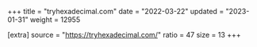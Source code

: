 +++
title = "tryhexadecimal.com"
date = "2022-03-22"
updated = "2023-01-31"
weight = 12955

[extra]
source = "https://tryhexadecimal.com/"
ratio = 47
size = 13
+++
